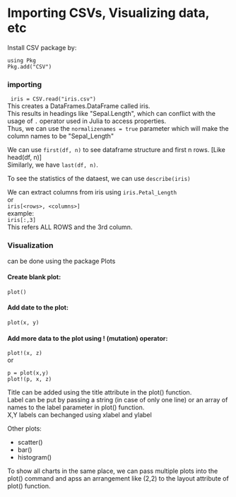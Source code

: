 # Importing CSVs, Visualizing data, etc

Install CSV package by:
```
using Pkg
Pkg.add("CSV")
```

### importing
``` iris = CSV.read("iris.csv")```  
This creates a DataFrames.DataFrame called iris.  
This results in headings like "Sepal.Length", which can conflict with the usage of ```.``` operator used in Julia to access properties.  
Thus, we can use the ```normalizenames = true``` parameter which will make the column names to be "Sepal_Length"  

We can use ```first(df, n)``` to see dataframe structure and first n rows. [Like head(df, n)]  
Similarly, we have ```last(df, n)```.  

To see the statistics of the dataest, we can use 
```describe(iris)```  

We can extract columns from iris using ```iris.Petal_Length```  
or  
```iris[<rows>, <columns>]```  
example:  
```iris[:,3]```  
This refers ALL ROWS and the 3rd column.

### Visualization  

can be done using the package Plots

#### Create blank plot:  
```plot()```  

#### Add date to the plot: 
```plot(x, y)```  

#### Add more data to the plot using ! (mutation) operator:
```plot!(x, z)```  
or  
```
p = plot(x,y)
plot!(p, x, z)
```  

Title can be added using the title attribute in the plot() function.  
Label can be put by passing a string (in case of only one line) or an array of names to the label parameter in plot() function.  
X,Y labels can bechanged using xlabel and ylabel  

Other plots: 
-  scatter()
-  bar()
-  histogram()

To show all charts in the same place, we can pass multiple plots into the plot() command and apss an arrangement like (2,2) to the layout attribute of plot() function.  

